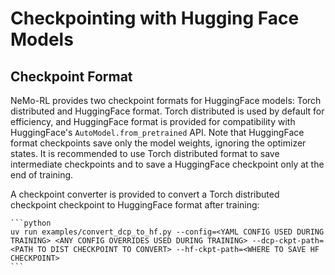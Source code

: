 # Checkpointing with Hugging Face Models 

## Checkpoint Format 
NeMo-RL provides two checkpoint formats for HuggingFace models: Torch distributed and HuggingFace format. Torch distributed is used by default for efficiency, and HuggingFace format is provided for compatibility with HuggingFace's `AutoModel.from_pretrained` API. Note that HuggingFace format checkpoints save only the model weights, ignoring the optimizer states. It is recommended to use Torch distributed format to save intermediate checkpoints and to save a HuggingFace checkpoint only at the end of training. 

A checkpoint converter is provided to convert a Torch distributed checkpoint checkpoint to HuggingFace format after training: 

    ```python
    uv run examples/convert_dcp_to_hf.py --config=<YAML CONFIG USED DURING TRAINING> <ANY CONFIG OVERRIDES USED DURING TRAINING> --dcp-ckpt-path=<PATH TO DIST CHECKPOINT TO CONVERT> --hf-ckpt-path=<WHERE TO SAVE HF CHECKPOINT>
    ```

